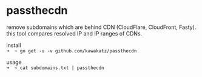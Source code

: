 # passthecdn

remove subdomains which are behind CDN (CloudFlare, CloudFront, Fasty).<br>
this tool compares resolved IP and IP ranges of CDNs.<br>

install<br>
```➜  ~ go get -u -v github.com/kawakatz/passthecdn```

usage<br>
```➜  ~ cat subdomains.txt | passthecdn```
